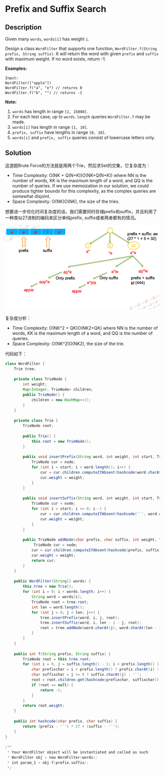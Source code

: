 # Prefix and Suffix Search

## Description

Given many `words`, `words[i]` has weight `i`.

Design a class `WordFilter` that supports one function, `WordFilter.f(String prefix, String suffix)`. It will return the word with given `prefix` and `suffix` with maximum weight. If no word exists, return -1.

**Examples:**

```text
Input:
WordFilter(["apple"])
WordFilter.f("a", "e") // returns 0
WordFilter.f("b", "") // returns -1
```

**Note:**

1. `words` has length in range `[1, 15000]`.
2. For each test case, up to `words.length` queries `WordFilter.f` may be made.
3. `words[i]` has length in range `[1, 10]`.
4. `prefix, suffix` have lengths in range `[0, 10]`.
5. `words[i]` and `prefix, suffix` queries consist of lowercase letters only.

## Solution

这道题Brute Force的方法就是用两个Trie，然后求Set的交集，它复杂度为：

* Time Complexity: O\(NK + Q\(N+K\)\)O\(NK+Q\(N+K\)\) where NN is the number of words, KK is the maximum length of a word, and QQ is the number of queries. If we use memoization in our solution, we could produce tighter bounds for this complexity, as the complex queries are somewhat disjoint.
* Space Complexity: O\(NK\)O\(NK\), the size of the tries.

想要进一步优化时间复杂度的话，我们需要同时存储prefix和suffix，并且利用了一种类似27进制的编码来区分单纯prefix, suffix或者两者都有的情况。

![](../.gitbook/assets/ping-mu-kuai-zhao-20180929-xia-wu-12.32.44.png)

  
复杂度分析：

* Time Complexity: O\(NK^2 + QK\)O\(NK2+QK\) where NN is the number of words, KK is the maximum length of a word, and QQ is the number of queries.
* Space Complexity: O\(NK^2\)O\(NK2\), the size of the trie.

代码如下：

```java
class WordFilter {
    Trie tree;

    private class TrieNode {
        int weight;
        Map<Integer, TrieNode> children;
        public TrieNode() {
            children = new HashMap<>();
        }
    }
    
    private class Trie {
        TrieNode root;
        
        public Trie() {
            this.root = new TrieNode();
        }
        
        public void insertPrefix(String word, int weight, int start, TrieNode node) {
            TrieNode cur = node;
            for (int i = start; i < word.length(); i++) {
                cur = cur.children.computeIfAbsent(hashcode(word.charAt(i), '`'), k -> new TrieNode());
                cur.weight = weight;
            }
        }
        
        public void insertSuffix(String word, int weight, int start, TrieNode node) {
            TrieNode cur = node;
            for (int i = start; i >= 0; i--) {
                cur = cur.children.computeIfAbsent(hashcode('`', word.charAt(i)), k -> new TrieNode());
                cur.weight = weight;
            }
        }
        
        public TrieNode addNode(char prefix, char suffix, int weight, TrieNode node) {
             TrieNode cur = node;
            cur = cur.children.computeIfAbsent(hashcode(prefix, suffix), k -> new TrieNode());
            cur.weight = weight;
            return cur;
        }
    }
    
    public WordFilter(String[] words) {
        this.tree = new Trie();
        for (int i = 0; i < words.length; i++) {
            String word = words[i];
            TrieNode root = tree.root;
            int len = word.length();
            for (int j = 0; j < len; j++) {
                tree.insertPrefix(word, i, j, root);
                tree.insertSuffix(word, i, len - 1 - j, root);
                root = tree.addNode(word.charAt(j), word.charAt(len - 1 - j), i, root);
            }
        }
    }
    
    public int f(String prefix, String suffix) {
        TrieNode root = this.tree.root;
        for (int i = 0, j = suffix.length() - 1; i < prefix.length() || j >= 0; i++, j--) {
            char prefixchar = i < prefix.length() ? prefix.charAt(i) : '`';
            char suffixchar = j >= 0 ? suffix.charAt(j) : '`';
            root = root.children.get(hashcode(prefixchar, suffixchar));
            if (root == null) {
                return -1;
            }
        }
        return root.weight;
    }
    
    public int hashcode(char prefix, char suffix) {
        return (prefix - '`') * 27 + (suffix - '`');
    }
}

/**
 * Your WordFilter object will be instantiated and called as such:
 * WordFilter obj = new WordFilter(words);
 * int param_1 = obj.f(prefix,suffix);
 */
```

